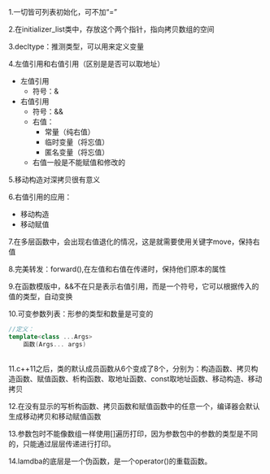 1.一切皆可列表初始化，可不加“=”

2.在initializer_list类中，存放这个两个指针，指向拷贝数组的空间

3.decltype：推测类型，可以用来定义变量

4.左值引用和右值引用（区别是是否可以取地址）

* 左值引用
  * 符号：&
* 右值引用
  * 符号：&&
  * 右值：
    * 常量（纯右值）
    * 临时变量（将忘值）
    * 匿名变量（将忘值）
  * 右值一般是不能赋值和修改的

5.移动构造对深拷贝很有意义

6.右值引用的应用：

* 移动构造
* 移动赋值

7.在多层函数中，会出现右值退化的情况，这是就需要使用关键字move，保持右值

8.完美转发：forward<T>(),在左值和右值在传递时，保持他们原本的属性

9.在函数模版中，&&不在只是表示右值引用，而是一个符号，它可以根据传入的值的类型，自动变换

10.可变参数列表：形参的类型和数量是可变的

```c++
//定义：
template<class ...Args>
    函数(Args... args)
    
```

11.c++11之后，类的默认成员函数从6个变成了8个，分别为：构造函数、拷贝构造函数、赋值函数、析构函数、取地址函数、const取地址函数、移动构造、移动拷贝

12.在没有显示的写析构函数、拷贝函数和赋值函数中的任意一个，编译器会默认生成移动拷贝和移动赋值函数

13.参数包时不能像数组一样使用[]遍历打印，因为参数包中的参数的类型是不同的，只能通过层层传递进行打印。

14.lamdba的底层是一个伪函数，是一个operator()的重载函数。
